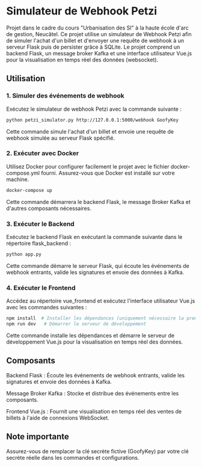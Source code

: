 # Simulateur de Webhook Petzi

Projet dans le cadre du cours "Urbanisation des SI" à la haute école d'arc de gestion, Neucâtel. Ce projet utilise un simulateur de Webhook Petzi afin de simuler l'achat d'un billet 
et d'envoyer une requête de webhook à un serveur Flask puis de persister grâce à SQLite. 
Le projet comprend un backend Flask, un message broker Kafka et une interface utilisateur Vue.js pour la visualisation en temps réel des données (websocket).

## Utilisation

### 1. Simuler des événements de webhook

Exécutez le simulateur de webhook Petzi avec la commande suivante :

```bash
python petzi_simulator.py http://127.0.0.1:5000/webhook GoofyKey
```
Cette commande simule l'achat d'un billet et envoie une requête de webhook simulée au serveur Flask spécifié.

### 2. Exécuter avec Docker

Utilisez Docker pour configurer facilement le projet avec le fichier docker-compose.yml fourni. Assurez-vous que Docker est installé sur votre machine.

```bash
docker-compose up
```

Cette commande démarrera le backend Flask, le message Broker Kafka et d'autres composants nécessaires.

### 3. Exécuter le Backend

Exécutez le backend Flask en exécutant la commande suivante dans le répertoire flask_backend :

```bash
python app.py
```

Cette commande démarre le serveur Flask, qui écoute les événements de webhook entrants, valide les signatures et envoie des données à Kafka.

### 4. Exécuter le Frontend

Accédez au répertoire vue_frontend et exécutez l'interface utilisateur Vue.js avec les commandes suivantes :

```bash
npm install  # Installer les dépendances (uniquement nécessaire la première fois)
npm run dev   # Démarrer le serveur de développement
```

Cette commande installe les dépendances et démarre le serveur de développement Vue.js pour la visualisation en temps réel des données.

## Composants

Backend Flask : Écoute les événements de webhook entrants, valide les signatures et envoie des données à Kafka.

Message Broker Kafka : Stocke et distribue des événements entre les composants.

Frontend Vue.js : Fournit une visualisation en temps réel des ventes de billets à l'aide de connexions WebSocket.

## Note importante
Assurez-vous de remplacer la clé secrète fictive (GoofyKey) par votre clé secrète réelle dans les commandes et configurations.
